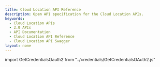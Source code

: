 ```yaml
---
title: Cloud Location API Reference
description: Open API specification for the Cloud Location APIs.
keywords:
  - Cloud Location APIs
  - 2.0 APIs
  - API Documentation
  - Cloud Location API Reference
  - Cloud Location API Swagger
layout: none
---
```

import GetCredentialsOauth2 from "../credentials/GetCredentialsOAuth2.js"

<GetCredentialsOauth2 />

<RedoclyAPIBlock src="/analytics-2.0-apis/cloud-locations.json" scrollYOffset={64}/>

